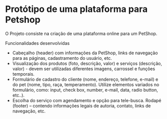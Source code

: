 # Protótipo de uma plataforma para Petshop
O Projeto consiste na criação de uma plataforma online para um PetShop.



Funcionalidades desenvolvidas
* Cabeçalho (header) com informações da PetShop, links de navegação para as páginas, cadastramento do usuário, etc.
* Visualização dos produtos (foto, descrição, valor) e serviços (descrição, valor) - devem ser utilizadas diferentes imagens, carrossel e funções temporais.
* Formulário de cadastro do cliente (nome, endereço, telefone, e-mail) e do pet (nome, tipo, raça, temperamento). Utilize elementos variados no formulário, como: input, check box, number, e-mail, data, radio button, etc..).
* Escolha do serviço com agendamento e opção para tele-busca.
Rodapé (footer) – contendo informações legais de autoria, contato, links de navegação, etc.
